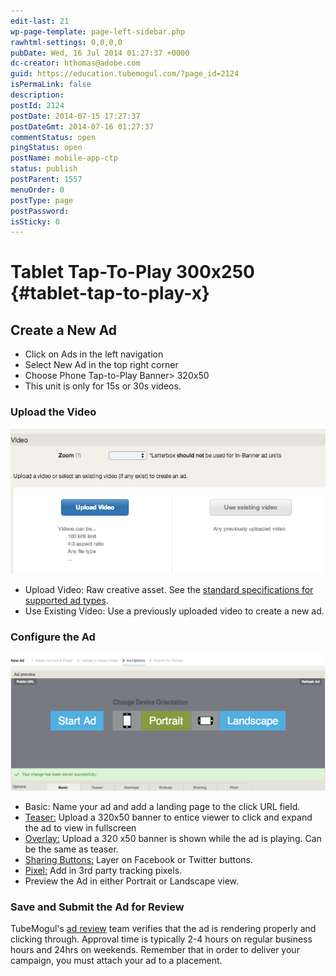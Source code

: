 ```yaml
---
edit-last: 21
wp-page-template: page-left-sidebar.php
rawhtml-settings: 0,0,0,0
pubDate: Wed, 16 Jul 2014 01:27:37 +0000
dc-creator: hthomas@adobe.com
guid: https://education.tubemogul.com/?page_id=2124
isPermaLink: false
description: 
postId: 2124
postDate: 2014-07-15 17:27:37
postDateGmt: 2014-07-16 01:27:37
commentStatus: open
pingStatus: open
postName: mobile-app-ctp
status: publish
postParent: 1557
menuOrder: 0
postType: page
postPassword: 
isSticky: 0
---
```


# Tablet Tap-To-Play 300x250 {#tablet-tap-to-play-x}

## Create a New Ad

* Click on Ads in the left navigation
* Select New Ad in the top right corner
* Choose Phone Tap-to-Play Banner> 320x50
* This unit is only for 15s or 30s videos.

### Upload the Video
  
[ ![Video Uploader](assets/video-uploader1.png)](assets/video-uploader1.png)

* Upload Video: Raw creative asset. See the [standard specifications for supported ad types](https://www.tubemogul.com/ad-specs/).
* Use Existing Video: Use a previously uploaded video to create a new ad.

### Configure the Ad
  
[ ![Mobile App CTP](assets/mobile-app-ctp.png)](assets/mobile-app-ctp.png)

* Basic: Name your ad and add a landing page to the click URL field.
* [Teaser:](/help/user-guide/planning/ad-formats/ad-features-guide/teasers-endcaps.md) Upload a 320x50 banner to entice viewer to click and expand the ad to view in fullscreen
* [Overlay:](/help/user-guide/planning/ad-formats/ad-features-guide/teasers-endcaps.md) Upload a 320 x50 banner is shown while the ad is playing. Can be the same as teaser.
* [Sharing Buttons:](../../../../user-guide/execution/ad-unit-setup/sharing-buttons.md) Layer on Facebook or Twitter buttons.
* [Pixel:](../../../../user-guide/execution/ad-unit-setup/3rd-party-tracking-adserving/tracking-pixels.md) Add in 3rd party tracking pixels.
* Preview the Ad in either Portrait or Landscape view.

### Save and Submit the Ad for Review
TubeMogul's  [ad review](../../../../user-guide/execution/ad-unit-setup/ad-reviews.md) team verifies that the ad is rendering properly and clicking through. Approval time is typically 2-4 hours on regular business hours and 24hrs on weekends.
Remember that in order to deliver your campaign, you must attach your ad to a placement. 

